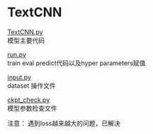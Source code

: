 # TextCNN

[TextCNN.py](https://github.com/adowu/ado-tensorflow-models/blob/master/01_TextCNN/TextCNN.py)  
模型主要代码

[run.py](https://github.com/adowu/ado-tensorflow-models/blob/master/01_TextCNN/run.py)  
train eval predict代码以及hyper parameters赋值


[input.py](https://github.com/adowu/ado-tensorflow-models/blob/master/01_TextCNN/input.py)  
dataset 操作文件

[ckpt_check.py](https://github.com/adowu/ado-tensorflow-models/blob/master/01_TextCNN/ckpt_check.py)  
模型参数检查文件

注意： 遇到loss越来越大的问题，已解决